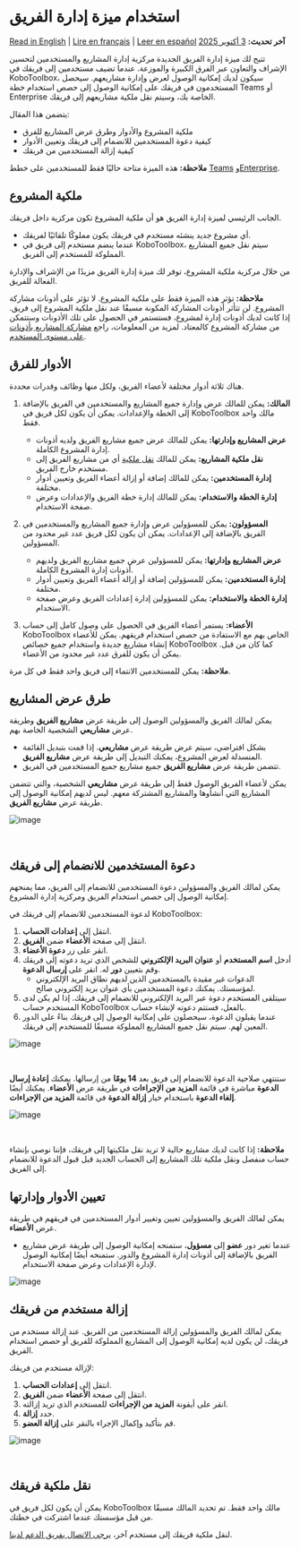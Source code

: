 # استخدام ميزة إدارة الفريق
<a href="../getting_started_organization_feature.html">Read in English</a> | <a href="../fr/getting_started_organization_feature.html">Lire en français</a> | <a href="../es/getting_started_organization_feature.html">Leer en español</a>
**آخر تحديث:** <a href="https://github.com/kobotoolbox/docs/blob/7f800b38e7b07803e7abd456195dd5519b03240e/source/getting_started_organization_feature.md" class="reference">3 أكتوبر 2025</a>

تتيح لك ميزة إدارة الفريق الجديدة مركزية إدارة المشاريع والمستخدمين لتحسين الإشراف والتعاون عبر الفرق الكبيرة والموزعة. عندما تضيف مستخدمين إلى فريقك في KoboToolbox، سيكون لديك إمكانية الوصول لعرض وإدارة مشاريعهم. سيحصل المستخدمون في فريقك على إمكانية الوصول إلى حصص استخدام خطة Teams أو Enterprise الخاصة بك، وسيتم نقل ملكية مشاريعهم إلى فريقك.

يتضمن هذا المقال:

-   ملكية المشروع والأدوار وطرق عرض المشاريع للفرق
-   كيفية دعوة المستخدمين للانضمام إلى فريقك وتعيين الأدوار
-   كيفية إزالة المستخدمين من فريقك

<p class="note">
  <b>ملاحظة:</b> هذه الميزة متاحة حاليًا فقط للمستخدمين على خطط <a class="reference external" href="https://www.kobotoolbox.org/teams/">Teams</a> و<a class="reference external" href="https://www.kobotoolbox.org/enterprise/">Enterprise</a>.
</p>

## ملكية المشروع

الجانب الرئيسي لميزة إدارة الفريق هو أن ملكية المشروع تكون مركزية داخل فريقك.

-   أي مشروع جديد ينشئه مستخدم في فريقك يكون مملوكًا تلقائيًا لفريقك.
-   عندما ينضم مستخدم إلى فريق في KoboToolbox، سيتم نقل جميع المشاريع المملوكة للمستخدم إلى الفريق.

من خلال مركزية ملكية المشروع، توفر لك ميزة إدارة الفريق مزيدًا من الإشراف والإدارة الفعالة للفريق.

<p class="note">
  <b>ملاحظة:</b> تؤثر هذه الميزة فقط على ملكية المشروع. لا تؤثر على أذونات مشاركة المشروع. لن تتأثر أذونات المشاركة المكونة مسبقًا عند نقل ملكية المشروع إلى فريق. إذا كانت لديك أذونات إدارة لمشروع، فستستمر في الحصول على تلك الأذونات وستتمكن من مشاركة المشروع كالمعتاد. لمزيد من المعلومات، راجع <a class="reference external" href="https://support.kobotoolbox.org/managing_permissions.html">مشاركة المشاريع بأذونات على مستوى المستخدم</a>.
</p>

## الأدوار للفرق

هناك ثلاثة أدوار مختلفة لأعضاء الفريق، ولكل منها وظائف وقدرات محددة.

1. **المالك:** يمكن للمالك عرض وإدارة جميع المشاريع والمستخدمين في الفريق بالإضافة إلى الخطة والإعدادات. يمكن أن يكون لكل فريق في KoboToolbox مالك واحد فقط.
   - **عرض المشاريع وإدارتها:** يمكن للمالك عرض جميع مشاريع الفريق ولديه أذونات إدارة المشروع الكاملة.
   - **نقل ملكية المشاريع:** يمكن للمالك [نقل ملكية](https://support.kobotoolbox.org/project_sharing_settings.html#transferring-ownership-of-a-project) أي من مشاريع الفريق إلى مستخدم خارج الفريق.
   - **إدارة المستخدمين:** يمكن للمالك إضافة أو إزالة أعضاء الفريق وتعيين أدوار مختلفة.
   - **إدارة الخطة والاستخدام:** يمكن للمالك إدارة خطة الفريق والإعدادات وعرض صفحة الاستخدام.

2. **المسؤولون:** يمكن للمسؤولين عرض وإدارة جميع المشاريع والمستخدمين في الفريق بالإضافة إلى الإعدادات. يمكن أن يكون لكل فريق عدد غير محدود من المسؤولين.
   - **عرض المشاريع وإدارتها:** يمكن للمسؤولين عرض جميع مشاريع الفريق ولديهم أذونات إدارة المشروع الكاملة.
   - **إدارة المستخدمين:** يمكن للمسؤولين إضافة أو إزالة أعضاء الفريق وتعيين أدوار مختلفة.
   - **إدارة الخطة والاستخدام:** يمكن للمسؤولين إدارة إعدادات الفريق وعرض صفحة الاستخدام.

3. **الأعضاء:** يستمر أعضاء الفريق في الحصول على وصول كامل إلى حساب KoboToolbox الخاص بهم مع الاستفادة من حصص استخدام فريقهم. يمكن للأعضاء إنشاء مشاريع جديدة واستخدام جميع خصائص KoboToolbox كما كان من قبل. يمكن أن يكون للفرق عدد غير محدود من الأعضاء.

<p class="note">
  <b>ملاحظة:</b> يمكن للمستخدمين الانتماء إلى فريق واحد فقط في كل مرة.
</p>

## طرق عرض المشاريع

يمكن لمالك الفريق والمسؤولين الوصول إلى طريقة عرض **مشاريع الفريق** وطريقة عرض **مشاريعي** الشخصية الخاصة بهم.

-   بشكل افتراضي، سيتم عرض طريقة عرض **مشاريعي**. إذا قمت بتبديل القائمة المنسدلة لعرض المشروع، يمكنك التبديل إلى طريقة عرض **مشاريع الفريق**.
-   تتضمن طريقة عرض **مشاريع الفريق** جميع مشاريع جميع المستخدمين في الفريق.

يمكن لأعضاء الفريق الوصول فقط إلى طريقة عرض **مشاريعي** الشخصية، والتي تتضمن المشاريع التي أنشأوها والمشاريع المشتركة معهم. ليس لديهم إمكانية الوصول إلى طريقة عرض **مشاريع الفريق**.

![image](/images/getting_started_organization_feature/organizations_project_views.gif)

<br/>

## دعوة المستخدمين للانضمام إلى فريقك

يمكن لمالك الفريق والمسؤولين دعوة المستخدمين للانضمام إلى الفريق، مما يمنحهم إمكانية الوصول إلى حصص استخدام الفريق ومركزية إدارة المشروع.

لدعوة المستخدمين للانضمام إلى فريقك في KoboToolbox:

1. انتقل إلى **إعدادات الحساب**.
2. انتقل إلى صفحة **الأعضاء** ضمن **الفريق**.
3. انقر على زر **دعوة الأعضاء**.
4. أدخل **اسم المستخدم** أو **عنوان البريد الإلكتروني** للشخص الذي تريد دعوته إلى فريقك وقم بتعيين **دور** له. انقر على **إرسال الدعوة**.
   - الدعوات غير مقيدة بالمستخدمين الذين لديهم نطاق البريد الإلكتروني لمؤسستك. يمكنك دعوة المستخدمين بأي عنوان بريد إلكتروني صالح.
5. سيتلقى المستخدم دعوة عبر البريد الإلكتروني للانضمام إلى فريقك. إذا لم يكن لدى المستخدم حساب KoboToolbox بالفعل، فستتم دعوته لإنشاء حساب.
6. عندما يقبلون الدعوة، سيحصلون على إمكانية الوصول إلى فريقك بناءً على الدور المعين لهم. سيتم نقل جميع المشاريع المملوكة مسبقًا للمستخدم إلى فريقك.

![image](/images/getting_started_organization_feature/organizations_inviting_a_user.gif)

<br/>

ستنتهي صلاحية الدعوة للانضمام إلى فريق بعد **14 يومًا** من إرسالها. يمكنك **إعادة إرسال الدعوة** مباشرة في قائمة <i class="k-icon k-icon-more"></i> **المزيد من الإجراءات** في طريقة عرض **الأعضاء**. يمكنك أيضًا **إلغاء الدعوة** باستخدام خيار **إزالة الدعوة** في قائمة <i class="k-icon k-icon-more"></i> **المزيد من الإجراءات**.

![image](/images/getting_started_organization_feature/organizations_resend_invitation.gif)

<br/>

<p class="note">
  <b>ملاحظة:</b> إذا كانت لديك مشاريع حالية لا تريد نقل ملكيتها إلى فريقك، فإننا نوصي بإنشاء حساب منفصل ونقل ملكية تلك المشاريع إلى الحساب الجديد قبل قبول الدعوة للانضمام إلى الفريق.
</p>

## تعيين الأدوار وإدارتها

يمكن لمالك الفريق والمسؤولين تعيين وتغيير أدوار المستخدمين في فريقهم في طريقة عرض **الأعضاء**.

-   عندما تغير دور **عضو** إلى **مسؤول**، ستمنحه إمكانية الوصول إلى طريقة عرض مشاريع الفريق بالإضافة إلى أذونات إدارة المشروع والدور. ستمنحه أيضًا إمكانية الوصول لإدارة الإعدادات وعرض صفحة الاستخدام.

![image](images/getting_started_organization_feature/organizations_changing_roles.png)

## إزالة مستخدم من فريقك

يمكن لمالك الفريق والمسؤولين إزالة المستخدمين من الفريق. عند إزالة مستخدم من فريقك، لن يكون لديه إمكانية الوصول إلى المشاريع المملوكة للفريق أو حصص استخدام الفريق.

لإزالة مستخدم من فريقك:

1. انتقل إلى **إعدادات الحساب**.
2. انتقل إلى صفحة **الأعضاء** ضمن **الفريق**.
3. انقر على أيقونة <i class="k-icon k-icon-more"></i> **المزيد من الإجراءات** للمستخدم الذي تريد إزالته.
4. حدد **إزالة**.
5. قم بتأكيد وإكمال الإجراء بالنقر على **إزالة العضو**.

![image](/images/getting_started_organization_feature/organizations_removing_a_member.gif)

<br/>

## نقل ملكية فريقك

يمكن أن يكون لكل فريق في KoboToolbox مالك واحد فقط. تم تحديد المالك مسبقًا من قبل مؤسستك عندما اشتركت في خطتك.

لنقل ملكية فريقك إلى مستخدم آخر، [يرجى الاتصال بفريق الدعم لدينا](support@kobotoolbox.org).